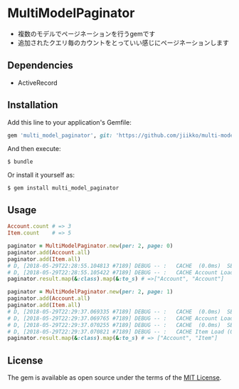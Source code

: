 # MultiModelPaginator
* 複数のモデルでページネーションを行うgemです
* 追加されたクエリ毎のカウントをとっていい感じにページネーションします

## Dependencies
* ActiveRecord

## Installation

Add this line to your application's Gemfile:

```ruby
gem 'multi_model_paginator', git: 'https://github.com/jiikko/multi-model-paginator'
```

And then execute:

    $ bundle

Or install it yourself as:

    $ gem install multi_model_paginator

## Usage

```ruby
Account.count # => 3
Item.count    # => 5

paginator = MultiModelPaginator.new(per: 2, page: 0)
paginator.add(Account.all)
paginator.add(Item.all)
# D, [2018-05-29T22:28:55.104813 #7189] DEBUG -- :   CACHE  (0.0ms)  SELECT COUNT(*) FROM "accounts"
# D, [2018-05-29T22:28:55.105422 #7189] DEBUG -- :   CACHE Account Load (0.0ms)  SELECT  "accounts".* FROM "accounts" LIMIT 2 OFFSET 0
paginator.result.map(&:class).map(&:to_s) # =>["Account", "Account"]

paginator = MultiModelPaginator.new(per: 2, page: 1)
paginator.add(Account.all)
paginator.add(Item.all)
# D, [2018-05-29T22:29:37.069335 #7189] DEBUG -- :   CACHE  (0.0ms)  SELECT COUNT(*) FROM "accounts"
# D, [2018-05-29T22:29:37.069765 #7189] DEBUG -- :   CACHE Account Load (0.0ms)  SELECT  "accounts".* FROM "accounts" LIMIT 2 OFFSET 2
# D, [2018-05-29T22:29:37.070255 #7189] DEBUG -- :   CACHE  (0.0ms)  SELECT COUNT(*) FROM "items"
# D, [2018-05-29T22:29:37.070821 #7189] DEBUG -- :   CACHE Item Load (0.0ms)  SELECT  "items".* FROM "items" LIMIT 2 OFFSET 0
paginator.result.map(&:class).map(&:to_s) # => ["Account", "Item"]
```

## License

The gem is available as open source under the terms of the [MIT License](https://opensource.org/licenses/MIT).
